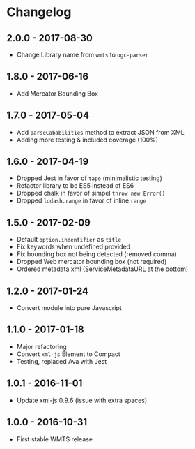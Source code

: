 # Changelog

## 2.0.0 - 2017-08-30

- Change Library name from `wmts` to `ogc-parser`

## 1.8.0 - 2017-06-16

- Add Mercator Bounding Box

## 1.7.0 - 2017-05-04

- Add `parseCababilities` method to extract JSON from XML
- Adding more testing & included coverage (100%)

## 1.6.0 - 2017-04-19

- Dropped Jest in favor of `tape` (minimalistic testing)
- Refactor library to be ES5 instead of ES6
- Dropped chalk in favor of simpel `throw new Error()`
- Dropped `lodash.range` in favor of inline `range`

## 1.5.0 - 2017-02-09

- Default `option.indentifier` as `title`
- Fix keywords when undefined provided
- Fix bounding box not being detected (removed comma)
- Dropped Web mercator bounding box (not required)
- Ordered metadata xml (ServiceMetadataURL at the bottom)

## 1.2.0 - 2017-01-24

- Convert module into pure Javascript

## 1.1.0 - 2017-01-18

- Major refactoring
- Convert `xml-js` Element to Compact
- Testing, replaced Ava with Jest

## 1.0.1 - 2016-11-01

- Update xml-js 0.9.6 (issue with extra spaces)

## 1.0.0 - 2016-10-31

- First stable WMTS release
